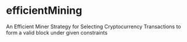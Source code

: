 # efficientMining
An Efficient Miner Strategy for Selecting Cryptocurrency Transactions to form a valid block under given constraints
